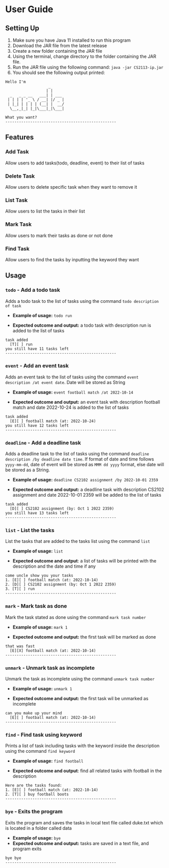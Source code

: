 # User Guide

## Setting Up
1. Make sure you have Java 11 installed to run this program
2. Download the JAR file from the latest release
3. Create a new folder containing the JAR file
4. Using the terminal, change directory to the folder containing the JAR file.
5. Run the JAR file using the following command: `java -jar CS2113-ip.jar`
6. You should see the following output printed:
```
Hello I'm
                   _      
                  | |     
  _   _ _ __   ___| | ___ 
 | | | | '_ \ / __| |/ _ |
 | |_| | | | | (__| |  __/ 
  \__,_|_| |_|\___|_|\___| 

What you want?
-------------------------------------------------
```

## Features 

### Add Task

Allow users to add tasks(todo, deadline, event) to their list of tasks

### Delete Task

Allow users to delete specific task when they want to remove it

### List Task

Allow users to list the tasks in their list 

### Mark Task

Allow users to mark their tasks as done or not done

### Find Task

Allow users to find the tasks by inputting the keyword they want

## Usage

### `todo` - Add a todo task

Adds a todo task to the list of tasks using the command `todo description of task`

- **Example of usage:** 
`todo run`

- **Expected outcome and output:**
a todo task with description run is added to the list of tasks
```
task added
  [T][ ] run
you still have 11 tasks left
-------------------------------------------------
```

### `event` - Add an event task

Adds an event task to the list of tasks using the command `event description /at event date`.
Date will be stored as String

- **Example of usage:**
`event football match /at 2022-10-14`

- **Expected outcome and output:** 
an event task with description football match and date 2022-10-24 is added to the list of tasks
```
task added
  [E][ ] football match (at: 2022-10-24)
you still have 12 tasks left
-------------------------------------------------
```

### `deadline` - Add a deadline task

Adds a deadline task to the list of tasks using the command `deadline description /by deadline date time`.
If format of date and time follows `yyyy-mm-dd`, date of event will be stored as `MMM dd yyyy` format, else date will be
stored as a String.

- **Example of usage:**
`deadline CS2102 assignment /by 2022-10-01 2359`

- **Expected outcome and output:**
a deadline task with description CS2102 assignment and date 2022-10-01 2359 will be added to the list of tasks
```
task added
  [D][ ] CS2102 assignment (by: Oct 1 2022 2359)
you still have 13 tasks left
-------------------------------------------------
```

### `list` - List the tasks

List the tasks that are added to the tasks list using the command `list`

- **Example of usage:** `list`

- **Expected outcome and output**:
a list of tasks will be printed with the description and the date and time if any
```
come uncle show you your tasks
1. [E][ ] football match (at: 2022-10-14)
2. [D][ ] CS2102 assignment (by: Oct 1 2022 2359)
3. [T][ ] run
-------------------------------------------------
```

### `mark` - Mark task as done

Mark the task stated as done using the command `mark task number`

- **Example of usage:** `mark 1`

- **Expected outcome and output:** 
the first task will be marked as done
```
that was fast
  [E][X] football match (at: 2022-10-14)
-------------------------------------------------
```

### `unmark` - Unmark task as incomplete

Unmark the task as incomplete using the command `unmark task number`

- **Example of usage:** `unmark 1`

- **Expected outcome and output:**
the first task wil be unmarked as incomplete
```
can you make up your mind
  [E][ ] football match (at: 2022-10-14)
-------------------------------------------------
```

### `find` - Find task using keyword
 
Prints a list of task including tasks with the keyword inside the description using the command `find keyword`

- **Example of usage:** `find football`

- **Expected outcome and output**: find all related tasks with football in the description
```
Here are the tasks found:
1. [E][ ] football match (at: 2022-10-14)
2. [T][ ] buy football boots
-------------------------------------------------
```
### `bye` - Exits the program
Exits the program and saves the tasks in local text file called duke.txt which is located in a folder
called data

- **Example of usage:** `bye`
- **Expected outcome and output:** tasks are saved in a text file, and program exits
```
bye bye
-------------------------------------------------
```
